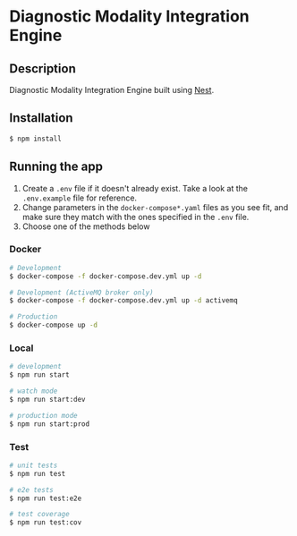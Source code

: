 # Diagnostic Modality Integration Engine

## Description

Diagnostic Modality Integration Engine built using [Nest](https://github.com/nestjs/nest).

## Installation

```bash
$ npm install
```

## Running the app

1. Create a `.env` file if it doesn't already exist. Take a look at the `.env.example` file for reference.
2. Change parameters in the `docker-compose*.yaml` files as you see fit, and make sure they match with the ones specified in the `.env` file.
3. Choose one of the methods below

### Docker
```bash
# Development
$ docker-compose -f docker-compose.dev.yml up -d

# Development (ActiveMQ broker only)
$ docker-compose -f docker-compose.dev.yml up -d activemq

# Production
$ docker-compose up -d
```

### Local
```bash
# development
$ npm run start

# watch mode
$ npm run start:dev

# production mode
$ npm run start:prod
```

### Test

```bash
# unit tests
$ npm run test

# e2e tests
$ npm run test:e2e

# test coverage
$ npm run test:cov
```